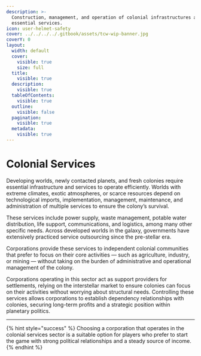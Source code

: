 ```yaml
---
description: >-
  Construction, management, and operation of colonial infrastructures and
  essential services.
icon: user-helmet-safety
cover: ../../../../.gitbook/assets/tcw-wip-banner.jpg
coverY: 0
layout:
  width: default
  cover:
    visible: true
    size: full
  title:
    visible: true
  description:
    visible: true
  tableOfContents:
    visible: true
  outline:
    visible: false
  pagination:
    visible: true
  metadata:
    visible: true
---
```


# Colonial Services

Developing worlds, newly contacted planets, and fresh colonies require essential infrastructure and services to operate efficiently. Worlds with extreme climates, exotic atmospheres, or scarce resources depend on technological imports, implementation, management, maintenance, and administration of multiple services to ensure the colony’s survival.

These services include power supply, waste management, potable water distribution, life support, communications, and logistics, among many other specific needs. Across developed worlds in the galaxy, governments have extensively practiced service outsourcing since the pre-stellar era.

Corporations provide these services to independent colonial communities that prefer to focus on their core activities — such as agriculture, industry, or mining — without taking on the burden of administrative and operational management of the colony.

Corporations operating in this sector act as support providers for settlements, relying on the interstellar market to ensure colonies can focus on their activities without worrying about structural needs. Controlling these services allows corporations to establish dependency relationships with colonies, securing long-term profits and a strategic position within planetary politics.

***

{% hint style="success" %}
Choosing a corporation that operates in the colonial services sector is a suitable option for players who prefer to start the game with strong polítical relationships and a steady source of income.
{% endhint %}

